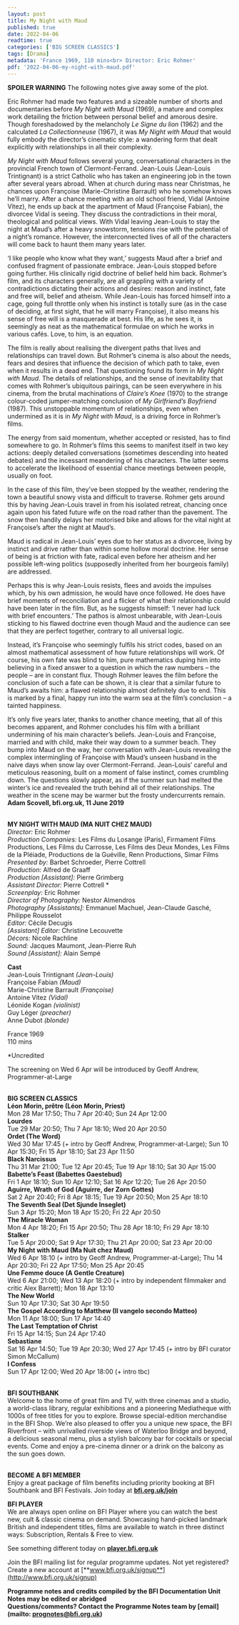 ```yaml
---
layout: post
title: My Night with Maud
published: true
date: 2022-04-06
readtime: true
categories: ['BIG SCREEN CLASSICS']
tags: [Drama]
metadata: 'France 1969, 110 mins<br> Director: Eric Rohmer'
pdf: '2022-04-06-my-night-with-maud.pdf'
---
```


**SPOILER WARNING** The following notes give away some of the plot.

Eric Rohmer had made two features and a sizeable number of shorts and documentaries before _My Night with Maud_ (1969), a mature and complex work detailing the friction between personal belief and amorous desire. Though foreshadowed by the melancholy _Le Signe du lion_ (1962) and the calculated  _La Collectionneuse_ (1967), it was _My Night with Maud_ that would fully embody the director’s cinematic style: a wandering form that dealt explicitly with relationships in all their complexity.

_My Night with Maud_ follows several young, conversational characters in the provincial French town of Clermont-Ferrand. Jean-Louis (Jean-Louis Trintignant) is a strict Catholic who has taken an engineering job in the town after several years abroad. When at church during mass near Christmas, he chances upon Françoise (Marie-Christine Barrault) who he somehow knows he’ll marry. After a chance meeting with an old school friend, Vidal (Antoine Vitez), he ends up back at the apartment of Maud (Françoise Fabian), the divorcee Vidal is seeing. They discuss the contradictions in their moral, theological and political views. With Vidal leaving Jean-Louis to stay the night at Maud’s after a heavy snowstorm, tensions rise with the potential of a night’s romance. However, the interconnected lives of all of the characters will come back to haunt them many years later.

‘I like people who know what they want,’ suggests Maud after a brief and confused fragment of passionate embrace. Jean-Louis stopped before going further. His clinically rigid doctrine of belief held him back. Rohmer’s film, and its characters generally, are all grappling with a variety of contradictions dictating their actions and desires: reason and instinct, fate and free will, belief and atheism. While Jean-Louis has forced himself into a cage, going full throttle only when his instinct is totally sure (as in the case of deciding, at first sight, that he will marry Françoise), it also means his sense of free will is a masquerade at best. His life, as he sees it, is seemingly as neat as the mathematical formulae on which he works in various cafés. Love, to him, is  an equation.

The film is really about realising the divergent paths that lives and relationships can travel down. But Rohmer’s cinema is also about the needs, fears and desires that influence the decision of which path to take, even when it results in a dead end. That questioning found its form in _My Night with Maud_. The details of relationships, and the sense of inevitability that comes with Rohmer’s ubiquitous pairings, can be seen everywhere in his cinema, from the brutal machinations of _Claire’s Knee_ (1970) to the strange colour-coded jumper-matching conclusion of _My Girlfriend’s Boyfriend_ (1987). This unstoppable momentum of relationships, even when undermined as it is in _My Night with Maud_, is a driving force in Rohmer’s films.

The energy from said momentum, whether accepted or resisted, has to find somewhere to go. In Rohmer’s films this seems to manifest itself in two key actions: deeply detailed conversations (sometimes descending into heated debates) and the incessant meandering of his characters. The latter seems to accelerate the likelihood of essential chance meetings between people, usually on foot.

In the case of this film, they’ve been stopped by the weather, rendering the town a beautiful snowy vista and difficult to traverse. Rohmer gets around this by having Jean-Louis travel in from his isolated retreat, chancing once again upon his fated future wife on the road rather than the pavement. The snow then handily delays her motorised bike and allows for the vital night at Françoise’s after the night at Maud’s.

Maud is radical in Jean-Louis’ eyes due to her status as a divorcee, living by instinct and drive rather than within some hollow moral doctrine. Her sense of being is at friction with fate, radical even before her atheism and her possible left-wing politics (supposedly inherited from her bourgeois family)  are addressed.

Perhaps this is why Jean-Louis resists, flees and avoids the impulses which, by his own admission, he would have once followed. He does have brief moments of reconciliation and a flicker of what their relationship could have been later in the film. But, as he suggests himself: ‘I never had luck with brief encounters.’ The pathos is almost unbearable, with Jean-Louis sticking to his flawed doctrine even though Maud and the audience can see that they are perfect together, contrary to all universal logic.

Instead, it’s Françoise who seemingly fulfils his strict codes, based on an almost mathematical assessment of how future relationships will work. Of course, his own fate was blind to him, pure mathematics duping him into believing in a fixed answer to a question in which the raw numbers – the people – are in constant flux. Though Rohmer leaves the film before the conclusion of such a fate can be shown, it is clear that a similar future to Maud’s awaits him: a flawed relationship almost definitely due to end. This is marked by a final, happy run into the warm sea at the film’s conclusion – a tainted happiness.

It’s only five years later, thanks to another chance meeting, that all of this becomes apparent, and Rohmer concludes his film with a brilliant undermining of his main character’s beliefs. Jean-Louis and Françoise, married and with child, make their way down to a summer beach. They bump into Maud on the way, her conversation with Jean-Louis revealing the complex intermingling of Françoise with Maud’s unseen husband in the naive days when snow lay over Clermont-Ferrand. Jean-Louis’ careful and meticulous reasoning, built on a moment of false instinct, comes crumbling down. The questions slowly appear, as if the summer sun had melted the winter’s ice and revealed the truth behind all of their relationships. The weather in the scene may be warmer but the frosty undercurrents remain.  
**Adam Scovell, bfi.org.uk, 11 June 2019**
<br><br>

**MY NIGHT WITH MAUD (MA NUIT CHEZ MAUD)**<br>
_Director:_ Eric Rohmer<br>
_Production Companies:_  Les Films du Losange (Paris),  Firmament Films Productions,  Les Films du Carrosse,  Les Films des Deux Mondes,  Les Films de la Pléiade, Productions de la Guéville, Renn Productions, Simar Films<br>
_Presented by:_ Barbet Schroeder, Pierre Cottrell<br>
_Production:_ Alfred de Graaff<br>
_Production [Assistant]:_ Pierre Grimberg<br>
_Assistant Director:_ Pierre Cottrell *<br>
_Screenplay:_ Eric Rohmer<br>
_Director of Photography:_ Nestor Almendros<br>
_Photography [Assistants]:_ Emmanuel Machuel, Jean-Claude Gasché, Philippe Rousselot<br>
_Editor:_ Cécile Decugis<br>
_[Assistant] Editor:_ Christine Lecouvette<br>
_Décors:_ Nicole Rachline<br>
_Sound:_ Jacques Maumont, Jean-Pierre Ruh<br>
_Sound [Assistant]:_ Alain Sempé<br>

**Cast**<br>
Jean-Louis Trintignant _(Jean-Louis)_<br>
Françoise Fabian _(Maud)_<br>
Marie-Christine Barrault _(Françoise)_<br>
Antoine Vitez _(Vidal)_<br>
Léonide Kogan _(violinist)_<br>
Guy Léger _(preacher)_<br>
Anne Dubot _(blonde)_<br>

France 1969<br>
110 mins

*Uncredited

The screening on Wed 6 Apr will be introduced  by Geoff Andrew, Programmer-at-Large<br>
<br>

**BIG SCREEN CLASSICS**<br>
**Léon Morin, prêtre (Léon Morin, Priest)**<br>
Mon 28 Mar 17:50; Thu 7 Apr 20:40;  Sun 24 Apr 12:00<br>
**Lourdes**<br>
Tue 29 Mar 20:50; Thu 7 Apr 18:10;  Wed 20 Apr 20:50<br>
**Ordet (The Word)**<br>
Wed 30 Mar 17:45 (+ intro by Geoff Andrew, Programmer-at-Large); Sun 10 Apr 15:30;  Fri 15 Apr 18:10; Sat 23 Apr 11:50<br>
**Black Narcissus**<br>
Thu 31 Mar 21:00; Tue 12 Apr 20:45;  Tue 19 Apr 18:10; Sat 30 Apr 15:00<br>
**Babette’s Feast (Babettes Gaestebud)**<br>
Fri 1 Apr 18:10; Sun 10 Apr 12:10;  Sat 16 Apr 12:20; Tue 26 Apr 20:50<br>
**Aguirre, Wrath of God (Aguirre, der Zorn Gottes)**<br>
Sat 2 Apr 20:40; Fri 8 Apr 18:15; Tue 19 Apr 20:50; Mon 25 Apr 18:10<br>
**The Seventh Seal (Det Sjunde Inseglet)**<br>
Sun 3 Apr 15:20; Mon 18 Apr 15:20;  Fri 22 Apr 20:50<br>
**The Miracle Woman**<br>
Mon 4 Apr 18:20; Fri 15 Apr 20:50;  Thu 28 Apr 18:10; Fri 29 Apr 18:10<br>
**Stalker**<br>
Tue 5 Apr 20:00; Sat 9 Apr 17:30;  Thu 21 Apr 20:00; Sat 23 Apr 20:00<br>
**My Night with Maud (Ma Nuit chez Maud)**<br>
Wed 6 Apr 18:10 (+ intro by Geoff Andrew, Programmer-at-Large); Thu 14 Apr 20:30;  Fri 22 Apr 17:50; Mon 25 Apr 20:45<br>
**Une Femme douce (A Gentle Creature)**<br>
Wed 6 Apr 21:00; Wed 13 Apr 18:20 (+ intro by independent filmmaker and critic Alex Barrett);  Mon 18 Apr 13:10<br>
**The New World**<br>
Sun 10 Apr 17:30; Sat 30 Apr 19:50<br>
**The Gospel According to Matthew  (Il vangelo secondo Matteo)**<br>
Mon 11 Apr 18:00; Sun 17 Apr 14:40<br>
**The Last Temptation of Christ**<br>
Fri 15 Apr 14:15; Sun 24 Apr 17:40<br>
**Sebastiane**<br>
Sat 16 Apr 14:50; Tue 19 Apr 20:30; Wed 27 Apr 17:45 (+ intro by BFI curator Simon McCallum)<br>
**I Confess**<br>
Sun 17 Apr 12:00; Wed 20 Apr 18:00 (+ intro tbc)<br>
<br>

**BFI SOUTHBANK**  
Welcome to the home of great film and TV, with three cinemas and a studio, a world-class library, regular exhibitions and a pioneering Mediatheque with 1000s of free titles for you to explore. Browse special-edition merchandise in the BFI Shop. We’re also pleased to offer you a unique new space, the BFI Riverfront – with unrivalled riverside views of Waterloo Bridge and beyond, a delicious seasonal menu, plus a stylish balcony bar for cocktails or special events. Come and enjoy a pre-cinema dinner or a drink on the balcony as the sun goes down.  
<br>

**BECOME A BFI MEMBER**  
Enjoy a great package of film benefits including priority booking at BFI Southbank and BFI Festivals. Join today at [**bfi.org.uk/join**](http://www.bfi.org.uk/join)  

**BFI PLAYER**  
 We are always open online on BFI Player where you can watch the best new, cult &amp; classic cinema on demand. Showcasing hand-picked landmark British and independent titles, films are available to watch in three distinct ways: Subscription, Rentals &amp; Free to view.  

See something different today on [**player.bfi.org.uk**](https://player.bfi.org.uk)  

Join the BFI mailing list for regular programme updates. Not yet registered? Create a new account at [**www.bfi.org.uk/signup**](http://www.bfi.org.uk/signup)

**Programme notes and credits compiled by the BFI Documentation Unit  
Notes may be edited or abridged  
Questions/comments? Contact the Programme Notes team by [email](mailto: prognotes@bfi.org.uk)**

<!--stackedit_data:
eyJoaXN0b3J5IjpbLTE0MTIxMTkzNTRdfQ==
-->
